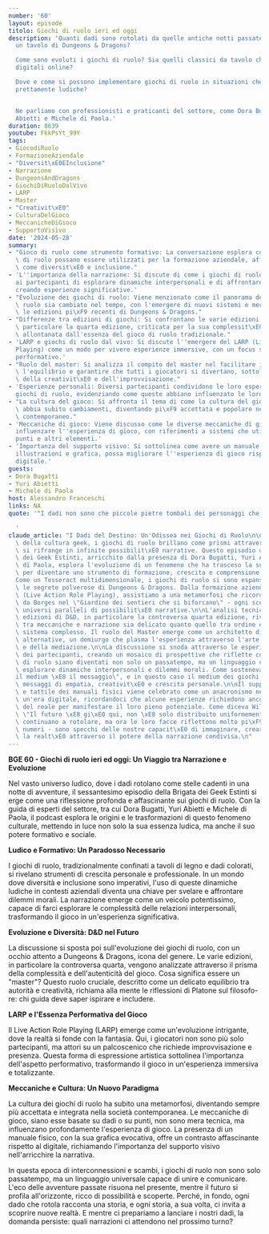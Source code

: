```yaml
---
number: '60'
layout: episode
titolo: Giochi di ruolo ieri ed oggi
description: 'Quanti dadi sono rotolati da quelle antiche notti passate intorno ad
  un tavolo di Dungeons & Dragons?

  Come sono evoluti i giochi di ruolo? Sia quelli classici da tavolo che le loro derivazioni
  digitali online?

  Dove e come si possono implementare giochi di ruolo in situazioni che non sono solo
  prettamente ludiche?


  Ne parliamo con professionisti e praticanti del settore, come Dora Bugatti, Yuri
  Abietti e Michele di Paola.'
duration: 8639
youtube: FkkPsYt_99Y
tags:
- GiocodiRuolo
- FormazioneAziendale
- "Diversit\xE0EInclusione"
- Narrazione
- DungeonsAndDragons
- GiochiDiRuoloDalVivo
- LARP
- Master
- "Creativit\xE0"
- CulturaDelGioco
- MeccanicheDiGioco
- SupportoVisivo
date: '2024-05-28'
summary:
- "Gioco di ruolo come strumento formativo: La conversazione esplora come i giochi\
  \ di ruolo possano essere utilizzati per la formazione aziendale, affrontando temi\
  \ come diversit\xE0 e inclusione."
- 'L''importanza della narrazione: Si discute di come i giochi di ruolo permettano
  ai partecipanti di esplorare dinamiche interpersonali e di affrontare dilemmi morali,
  creando esperienze significative.'
- "Evoluzione dei giochi di ruolo: Viene menzionato come il panorama dei giochi di\
  \ ruolo sia cambiato nel tempo, con l'emergere di nuovi sistemi e meccaniche, incluse\
  \ le edizioni pi\xF9 recenti di Dungeons & Dragons."
- "Differenze tra edizioni di giochi: Si confrontano le varie edizioni di D&D, in\
  \ particolare la quarta edizione, criticata per la sua complessit\xE0 e per essersi\
  \ allontanata dall'essenza del gioco di ruolo tradizionale."
- 'LARP e giochi di ruolo dal vivo: Si discute l''emergere del LARP (Live Action Role
  Playing) come un modo per vivere esperienze immersive, con un focus sull''aspetto
  performativo.'
- "Ruolo del master: Si analizza il compito del master nel facilitare il gioco, mantenere\
  \ l'equilibrio e garantire che tutti i giocatori si divertano, sottolineando l'importanza\
  \ della creativit\xE0 e dell'improvvisazione."
- 'Esperienze personali: Diversi partecipanti condividono le loro esperienze con i
  giochi di ruolo, evidenziando come queste abbiano influenzato le loro vite e relazioni.'
- "La cultura del gioco: Si affronta il tema di come la cultura del gioco di ruolo\
  \ abbia subito cambiamenti, diventando pi\xF9 accettata e popolare nel contesto\
  \ contemporaneo."
- 'Meccaniche di gioco: Viene discusso come le diverse meccaniche di gioco possano
  influenzare l''esperienza di gioco, con riferimenti a sistemi che utilizzano dadi,
  punti e altri elementi.'
- 'Importanza del supporto visivo: Si sottolinea come avere un manuale fisico, con
  illustrazioni e grafica, possa migliorare l''esperienza di gioco rispetto a un formato
  digitale.'
guests:
- Dora Bugatti
- Yuri Abietti
- Michele di Paola
host: Alessandro Franceschi
links: NA
quote: '"I dadi non sono che piccole pietre tombali dei personaggi che siamo stati."

  '
claude_article: "I Dadi del Destino: Un'Odissea nei Giochi di Ruolo\n\nNel caleidoscopio\
  \ della cultura geek, i giochi di ruolo brillano come prismi attraverso cui la realt\xE0\
  \ si rifrange in infinite possibilit\xE0 narrative. Questo episodio della Brigata\
  \ dei Geek Estinti, arricchito dalla presenza di Dora Bugatti, Yuri Abietti e Michele\
  \ di Paola, esplora l'evoluzione di un fenomeno che ha trasceso la sua natura ludica\
  \ per diventare uno strumento di formazione, crescita e comprensione sociale.\n\n\
  Come un Tesseract multidimensionale, i giochi di ruolo si sono espansi ben oltre\
  \ le segrete polverose di Dungeons & Dragons. Dalla formazione aziendale al LARP\
  \ (Live Action Role Playing), assistiamo a una metamorfosi che ricorda quella descritta\
  \ da Borges nel \"Giardino dei sentieri che si biforcano\" - ogni scelta genera\
  \ universi paralleli di possibilit\xE0 narrative.\n\nL'analisi tecnica delle varie\
  \ edizioni di D&D, in particolare la controversa quarta edizione, rivela come l'equilibrio\
  \ tra meccaniche e narrazione sia delicato quanto quello tra ordine e caos in un\
  \ sistema complesso. Il ruolo del Master emerge come un architetto di realt\xE0\
  \ alternative, un demiurgo che plasma l'esperienza attraverso l'arte dell'improvvisazione\
  \ e della mediazione.\n\nLa discussione si snoda attraverso le esperienze personali\
  \ dei partecipanti, creando un mosaico di prospettive che riflette come i giochi\
  \ di ruolo siano diventati non solo un passatempo, ma un linguaggio universale per\
  \ esplorare dinamiche interpersonali e dilemmi morali. Come sosteneva McLuhan, \"\
  il medium \xE8 il messaggio\", e in questo caso il medium dei giochi di ruolo trasmette\
  \ messaggi di empatia, creativit\xE0 e crescita personale.\n\nIl supporto visivo\
  \ e tattile dei manuali fisici viene celebrato come un anacronismo necessario in\
  \ un'era digitale, ricordandoci che alcune esperienze richiedono ancora la tangibilit\xE0\
  \ del reale per manifestare il loro pieno potenziale. Come diceva William Gibson:\
  \ \"Il futuro \xE8 gi\xE0 qui, non \xE8 solo distribuito uniformemente.\"\n\nI dadi\
  \ continuano a rotolare, ma ora le loro facce riflettono molto pi\xF9 di semplici\
  \ numeri - sono specchi delle nostre capacit\xE0 di immaginare, creare e trasformare\
  \ la realt\xE0 attraverso il potere della narrazione condivisa.\n"
---
```

**BGE 60 - Giochi di ruolo ieri ed oggi: Un Viaggio tra Narrazione e Evoluzione**

Nel vasto universo ludico, dove i dadi rotolano come stelle cadenti in una notte di avventure, il sessantesimo episodio della Brigata dei Geek Estinti si erge come una riflessione profonda e affascinante sui giochi di ruolo. Con la guida di esperti del settore, tra cui Dora Bugatti, Yuri Abietti e Michele di Paola, il podcast esplora le origini e le trasformazioni di questo fenomeno culturale, mettendo in luce non solo la sua essenza ludica, ma anche il suo potere formativo e sociale.

**Ludico e Formativo: Un Paradosso Necessario**

I giochi di ruolo, tradizionalmente confinati a tavoli di legno e dadi colorati, si rivelano strumenti di crescita personale e professionale. In un mondo dove diversità e inclusione sono imperativi, l'uso di queste dinamiche ludiche in contesti aziendali diventa una chiave per svelare e affrontare dilemmi morali. La narrazione emerge come un veicolo potentissimo, capace di farci esplorare le complessità delle relazioni interpersonali, trasformando il gioco in un'esperienza significativa.

**Evoluzione e Diversità: D&D nel Futuro**

La discussione si sposta poi sull'evoluzione dei giochi di ruolo, con un occhio attento a Dungeons & Dragons, icona del genere. Le varie edizioni, in particolare la controversa quarta, vengono analizzate attraverso il prisma della complessità e dell'autenticità del gioco. Cosa significa essere un "master"? Questo ruolo cruciale, descritto come un delicato equilibrio tra autorità e creatività, richiama alla mente le riflessioni di Platone sul filosofo-re: chi guida deve saper ispirare e includere.

**LARP e l'Essenza Performativa del Gioco**

Il Live Action Role Playing (LARP) emerge come un'evoluzione intrigante, dove la realtà si fonde con la fantasia. Qui, i giocatori non sono più solo partecipanti, ma attori su un palcoscenico che richiede improvvisazione e presenza. Questa forma di espressione artistica sottolinea l'importanza dell'aspetto performativo, trasformando il gioco in un'esperienza immersiva e totalizzante.

**Meccaniche e Cultura: Un Nuovo Paradigma**

La cultura dei giochi di ruolo ha subito una metamorfosi, diventando sempre più accettata e integrata nella società contemporanea. Le meccaniche di gioco, siano esse basate su dadi o su punti, non sono mera tecnica, ma influenzano profondamente l'esperienza di gioco. La presenza di un manuale fisico, con la sua grafica evocativa, offre un contrasto affascinante rispetto al digitale, richiamando l'importanza del supporto visivo nell'arricchire la narrativa.

In questa epoca di interconnessioni e scambi, i giochi di ruolo non sono solo passatempo, ma un linguaggio universale capace di unire e comunicare. L'eco delle avventure passate risuona nel presente, mentre il futuro si profila all'orizzonte, ricco di possibilità e scoperte. Perché, in fondo, ogni dado che rotola racconta una storia, e ogni storia, a sua volta, ci invita a scoprire nuove realtà. E mentre ci prepariamo a lanciare i nostri dadi, la domanda persiste: quali narrazioni ci attendono nel prossimo turno?
